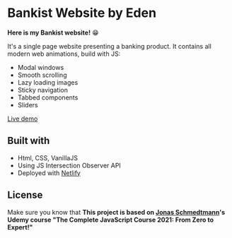 # Bankist Website by Eden

**Here is my Bankist website!** 😁

It's a single page website presenting a banking product. It contains all modern web animations, build with JS:

- Modal windows
- Smooth scrolling
- Lazy loading images
- Sticky navigation
- Tabbed components
- Sliders

[Live demo](https://bankist-ed.netlify.app)

## Built with

- Html, CSS, VanillaJS
- Using JS Intersection Observer API
- Deployed with [Netlify](https://www.netlify.com/)

## License

Make sure you know that **This project is based on [Jonas Schmedtmann](https://github.com/jonasschmedtmann)'s Udemy course "The Complete JavaScript Course 2021: From Zero to Expert!"**
